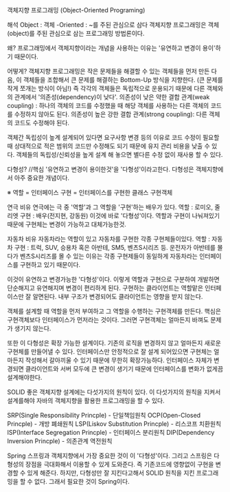 객체지향 프로그래밍 (Object-Oriented Programing)

해석
Object : 객체
-Oriented : ~를 주된 관심으로 삼다
객체지향 프로그래밍은 객체(object)를 주된 관심으로 삼는 프로그래밍 방법론이다.

왜?
프로그래밍에서 객체지향이라는 개념을 사용하는 이유는 '유연하고 변경이 용이'하기 때문이다.

어떻게?
객체지향 프로그래밍은 작은 문제들을 해결할 수 있는 객체들을 먼저 만든 다음, 이 객체들을 조합해서 큰 문제를 해결하는 Bottom-Up 방식을 지향한다. (큰 문제를 작게 쪼개는 방식이 아님!)
즉 각각의 객체들은 독립적으로 운용되기 때문에 다른 객체와의 관계에서 '의존성(dependency)이 낮다'.
의존성이 낮은 약한 결합 관계(weak coupling) : 하나의 객체의 코드를 수정했을 때 해당 객체를 사용하는 다른 객체의 코드를 수정하지 않아도 된다.
의존성이 높은 강한 결합 관계(strong coupling):  다른 객체의 코드도 수정해야 된다.

객체간 독립성이 높계 설계되어 있다면 요구사항 변경 등의 이유로 코드 수정이 필요할 때 상대적으로 적은 범위의 코드만 수정해도 되기 때문에 유지 관리 비용을 낮출 수 있다.
객체들의 독립성/신뢰성을 높게 설계 해 놓으면 별다른 수정 없이 재사용 할 수 있다.


다형성? //핵심
'유연하고 변경이 용이한것'을 '다형성'이라고한다.
다형성은 객체지향에서 아주 중요한 개념이다.

※  역할 = 인터페이스
    구현 = 인터페이스를 구현한 클래스 구현객체

연극 비유
연극에는 극 중 '역할'과 그 역할을 '구현'하는 배우가 있다. 
역할 : 로미오, 줄리엣
구현 : 배우(전지현, 강동원)
이것에 바로 '다형성'이다. 역할과 구현이 나눠져있기 때문에 구현체는 변경이 가능하고 대체가능한것.

자동차 비유
자동차라는 역할이 있고 자동차를 구현한 각종 구현체들이있다. 
역할 : 자동차
구현 : 트럭, SUV, 승용차 혹은 아반테, SM5, 벤츠S시리즈 등. 
운전자가 아반테를 몰다가  벤츠S시리즈를 몰 수 있는 이유는 각종 구현제들이 동일하게 자동차라는 인터페이스를 구현하고 있기 때문이다. 

이것이 유연하고 변경가능한 '다형성'이다. 
이렇게 역할과 구현으로 구분하여 개발하면 단순해지고 유연해지며 변경이 편리하게 된다. 구현하는 클라이언트는 역할맡은 인터페이스만 잘 알면된다. 
내부 구조가 변경되어도 클라이언트는 영향을 받지 않는다. 

객체를 설계할 때 역할을 먼저 부여하고 그 역할을 수행하는 구현객체를 만든다. 
핵심은 구현객체보다 인터페이스가 먼저라는 것이다. 그러면 구현객체는 얼마든지 바껴도 문제가 생기지 않는다. 

또한 이 다형성은 확장 가능한 설계이다. 기존의 로직을 변경하지 않고 얼마든지 새로운 구현체를 만들어낼 수 있다. 
인터페이스만 안정적으로 잘 설계 되어있으면 구현체는 얼마든지 작성해서 갈아끼울 수 있기 때문에 무한히 확장가능하다. 
인터페이스 자체가 변경되면 클라이언트와 서버 모두에 큰 변경이 생기기 때문에 인터페이스를 변화가 없게끔 설계해야한다. 



SOLID
좋은 객체지향 설계에는 다섯가지의 원칙이 있다. 이 다섯가지의 원칙을 지켜서 설계를해야 자바의 객체지향을 활용한 프로그래밍을 할 수 있다. 

SRP(Single Responsibility Princple) - 단일책임원칙
OCP(Open-Closed Princple) - 개방 폐쇄원칙
LSP(Liskov Substitution Princple) - 리스코프 치환원칙
ISP(Interface Segregation Princple) - 인터페이스 분리원칙
DIP(Dependency Inversion Princple) - 의존관계 역전원칙


Spring
스프링과 객체지향에서 가장 중요한 것이 이 '다형성'이다. 그리고 스프링은 다형성의 장점을 극대화해서 이용할 수 있게 도와준다. 즉 기존코드에 영향없이 구현을 변경할 수 있게 해준다. 
하지만, 다형성만 잘 지킨다고해서 SOLID 원칙을 지킨 프로그래밍을 할 수 없다. 그래서 필요한 것이 Spring이다. 